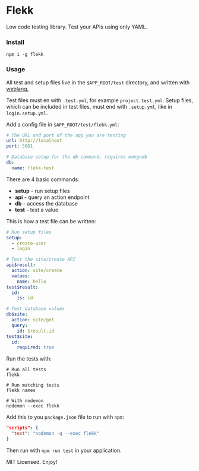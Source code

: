# Flekk

Low code testing library. Test your APIs using only YAML.

### Install

```
npm i -g flekk
```

### Usage

All test and setup files live in the `$APP_ROOT/test` directory, and written with [weblang.](https://github.com/eldoy/weblang)

Test files must en with `.test.yml`, for example `project.test.yml`. Setup files, which can be included in test files, must end with `.setup.yml`, like in `login.setup.yml`.

Add a config file in `$APP_ROOT/test/flekk.yml`:
```yml
# The URL and port of the app you are testing
url: http://localhost
port: 5061

# Database setup for the db command, requires mongodb
db:
  name: flekk-test
```

There are 4 basic commands:

* __setup__ - run setup files
* __api__   - query an action endpoint
* __db__    - access the database
* __test__  - test a value

This is how a test file can be written:

```yml
# Run setup files
setup:
  - create-user
  - login

# Test the site/create API
api$result:
  action: site/create
  values:
    name: hello
test$result:
  id:
    is: id

# Test database values
db$site:
  action: site/get
  query:
    id: $result.id
test$site:
  id:
    required: true
```

Run the tests with:
```
# Run all tests
flekk

# Run matching tests
flekk names

# With nodemon
nodemon --exec flekk
```

Add this to you `package.json` file to run with `npm`:
```json
"scripts": {
  "test": "nodemon -q --exec flekk"
}
```
Then run with `npm run test` in your application.

MIT Licensed. Enjoy!
